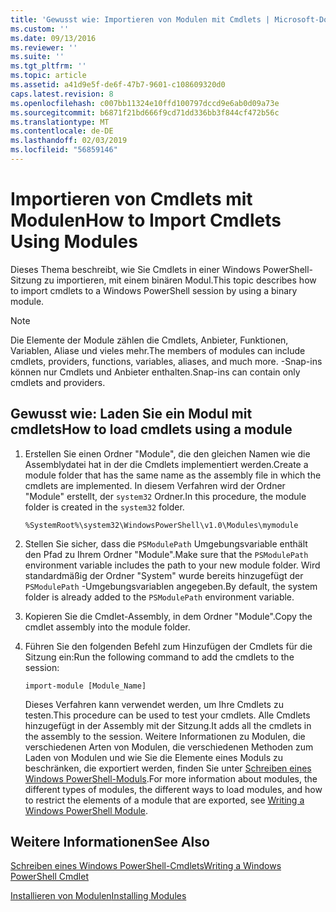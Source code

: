 ```yaml
---
title: 'Gewusst wie: Importieren von Modulen mit Cmdlets | Microsoft-Dokumentation'
ms.custom: ''
ms.date: 09/13/2016
ms.reviewer: ''
ms.suite: ''
ms.tgt_pltfrm: ''
ms.topic: article
ms.assetid: a41d9e5f-de6f-47b7-9601-c108609320d0
caps.latest.revision: 8
ms.openlocfilehash: c007bb11324e10ffd100797dccd9e6ab0d09a73e
ms.sourcegitcommit: b6871f21bd666f9cd71dd336bb3f844cf472b56c
ms.translationtype: MT
ms.contentlocale: de-DE
ms.lasthandoff: 02/03/2019
ms.locfileid: "56859146"
---
```

# <a name="how-to-import-cmdlets-using-modules"></a><span data-ttu-id="e6d21-102">Importieren von Cmdlets mit Modulen</span><span class="sxs-lookup"><span data-stu-id="e6d21-102">How to Import Cmdlets Using Modules</span></span>

<span data-ttu-id="e6d21-103">Dieses Thema beschreibt, wie Sie Cmdlets in einer Windows PowerShell-Sitzung zu importieren, mit einem binären Modul.</span><span class="sxs-lookup"><span data-stu-id="e6d21-103">This topic describes how to import cmdlets to a Windows PowerShell session by using a binary module.</span></span>

> [!NOTE]
> <span data-ttu-id="e6d21-104">Die Elemente der Module zählen die Cmdlets, Anbieter, Funktionen, Variablen, Aliase und vieles mehr.</span><span class="sxs-lookup"><span data-stu-id="e6d21-104">The members of modules can include cmdlets, providers, functions, variables, aliases, and much more.</span></span> <span data-ttu-id="e6d21-105">-Snap-ins können nur Cmdlets und Anbieter enthalten.</span><span class="sxs-lookup"><span data-stu-id="e6d21-105">Snap-ins can contain only cmdlets and providers.</span></span>

## <a name="how-to-load-cmdlets-using-a-module"></a><span data-ttu-id="e6d21-106">Gewusst wie: Laden Sie ein Modul mit cmdlets</span><span class="sxs-lookup"><span data-stu-id="e6d21-106">How to load cmdlets using a module</span></span>

1. <span data-ttu-id="e6d21-107">Erstellen Sie einen Ordner "Module", die den gleichen Namen wie die Assemblydatei hat in der die Cmdlets implementiert werden.</span><span class="sxs-lookup"><span data-stu-id="e6d21-107">Create a module folder that has the same name as the assembly file in which the cmdlets are implemented.</span></span> <span data-ttu-id="e6d21-108">In diesem Verfahren wird der Ordner "Module" erstellt, der `system32` Ordner.</span><span class="sxs-lookup"><span data-stu-id="e6d21-108">In this procedure, the module folder is created in the `system32` folder.</span></span>

   `%SystemRoot%\system32\WindowsPowerShell\v1.0\Modules\mymodule`

2. <span data-ttu-id="e6d21-109">Stellen Sie sicher, dass die `PSModulePath` Umgebungsvariable enthält den Pfad zu Ihrem Ordner "Module".</span><span class="sxs-lookup"><span data-stu-id="e6d21-109">Make sure that the `PSModulePath` environment variable includes the path to your new module folder.</span></span> <span data-ttu-id="e6d21-110">Wird standardmäßig der Ordner "System" wurde bereits hinzugefügt der `PSModulePath` -Umgebungsvariablen angegeben.</span><span class="sxs-lookup"><span data-stu-id="e6d21-110">By default, the system folder is already added to the `PSModulePath` environment variable.</span></span>

3. <span data-ttu-id="e6d21-111">Kopieren Sie die Cmdlet-Assembly, in dem Ordner "Module".</span><span class="sxs-lookup"><span data-stu-id="e6d21-111">Copy the cmdlet assembly into the module folder.</span></span>

4. <span data-ttu-id="e6d21-112">Führen Sie den folgenden Befehl zum Hinzufügen der Cmdlets für die Sitzung ein:</span><span class="sxs-lookup"><span data-stu-id="e6d21-112">Run the following command to add the cmdlets to the session:</span></span>

   `import-module [Module_Name]`

   <span data-ttu-id="e6d21-113">Dieses Verfahren kann verwendet werden, um Ihre Cmdlets zu testen.</span><span class="sxs-lookup"><span data-stu-id="e6d21-113">This procedure can be used to test your cmdlets.</span></span> <span data-ttu-id="e6d21-114">Alle Cmdlets hinzugefügt in der Assembly mit der Sitzung.</span><span class="sxs-lookup"><span data-stu-id="e6d21-114">It adds all the cmdlets in the assembly to the session.</span></span> <span data-ttu-id="e6d21-115">Weitere Informationen zu Modulen, die verschiedenen Arten von Modulen, die verschiedenen Methoden zum Laden von Modulen und wie Sie die Elemente eines Moduls zu beschränken, die exportiert werden, finden Sie unter [Schreiben eines Windows PowerShell-Moduls](../module/writing-a-windows-powershell-module.md).</span><span class="sxs-lookup"><span data-stu-id="e6d21-115">For more information about modules, the different types of modules, the different ways to load modules, and how to restrict the elements of a module that are exported, see [Writing a Windows PowerShell Module](../module/writing-a-windows-powershell-module.md).</span></span>

## <a name="see-also"></a><span data-ttu-id="e6d21-116">Weitere Informationen</span><span class="sxs-lookup"><span data-stu-id="e6d21-116">See Also</span></span>

[<span data-ttu-id="e6d21-117">Schreiben eines Windows PowerShell-Cmdlets</span><span class="sxs-lookup"><span data-stu-id="e6d21-117">Writing a Windows PowerShell Cmdlet</span></span>](./writing-a-windows-powershell-cmdlet.md)

[<span data-ttu-id="e6d21-118">Installieren von Modulen</span><span class="sxs-lookup"><span data-stu-id="e6d21-118">Installing Modules</span></span>](../module/installing-a-powershell-module.md)